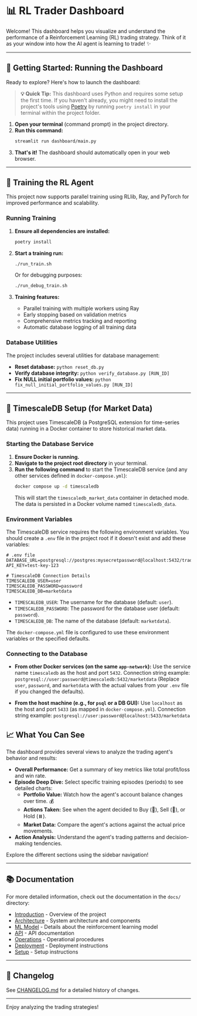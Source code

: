 # 📊 RL Trader Dashboard

Welcome! This dashboard helps you visualize and understand the performance of a Reinforcement Learning (RL) trading strategy. Think of it as your window into how the AI agent is learning to trade! ✨

---

## 🚀 Getting Started: Running the Dashboard

Ready to explore? Here's how to launch the dashboard:

> **💡 Quick Tip:**
> This dashboard uses Python and requires some setup the first time. If you haven't already, you might need to install the project's tools using [Poetry](https://python-poetry.org/) by running `poetry install` in your terminal within the project folder.

1.  **Open your terminal** (command prompt) in the project directory.
2.  **Run this command:**
    ```bash
    streamlit run dashboard/main.py
    ```
3.  **That's it!** The dashboard should automatically open in your web browser.

---

## 🤖 Training the RL Agent

This project now supports parallel training using RLlib, Ray, and PyTorch for improved performance and scalability.

### Running Training

1. **Ensure all dependencies are installed:**
   ```bash
   poetry install
   ```

2. **Start a training run:**
   ```bash
   ./run_train.sh
   ```
   
   Or for debugging purposes:
   ```bash
   ./run_debug_train.sh
   ```

3. **Training features:**
   - Parallel training with multiple workers using Ray
   - Early stopping based on validation metrics
   - Comprehensive metrics tracking and reporting
   - Automatic database logging of all training data

### Database Utilities

The project includes several utilities for database management:

- **Reset database:** `python reset_db.py`
- **Verify database integrity:** `python verify_database.py [RUN_ID]`
- **Fix NULL initial portfolio values:** `python fix_null_initial_portfolio_values.py [RUN_ID]`

---

## 💾 TimescaleDB Setup (for Market Data)

This project uses TimescaleDB (a PostgreSQL extension for time-series data) running in a Docker container to store historical market data.

### Starting the Database Service

1.  **Ensure Docker is running.**
2.  **Navigate to the project root directory** in your terminal.
3.  **Run the following command** to start the TimescaleDB service (and any other services defined in `docker-compose.yml`):
    ```bash
    docker compose up -d timescaledb
    ```
    This will start the `timescaledb_market_data` container in detached mode. The data is persisted in a Docker volume named `timescaledb_data`.

### Environment Variables

The TimescaleDB service requires the following environment variables. You should create a `.env` file in the project root if it doesn't exist and add these variables:

```env
# .env file
DATABASE_URL=postgresql://postgres:mysecretpassword@localhost:5432/trading_db
API_KEY=test-key-123

# TimescaleDB Connection Details
TIMESCALEDB_USER=user
TIMESCALEDB_PASSWORD=password
TIMESCALEDB_DB=marketdata
```

*   `TIMESCALEDB_USER`: The username for the database (default: `user`).
*   `TIMESCALEDB_PASSWORD`: The password for the database user (default: `password`).
*   `TIMESCALEDB_DB`: The name of the database (default: `marketdata`).

The `docker-compose.yml` file is configured to use these environment variables or the specified defaults.

### Connecting to the Database

*   **From other Docker services (on the same `app-network`):**
    Use the service name `timescaledb` as the host and port `5432`.
    Connection string example: `postgresql://user:password@timescaledb:5432/marketdata`
    (Replace `user`, `password`, and `marketdata` with the actual values from your `.env` file if you changed the defaults).

*   **From the host machine (e.g., for `psql` or a DB GUI):**
    Use `localhost` as the host and port `5433` (as mapped in `docker-compose.yml`).
    Connection string example: `postgresql://user:password@localhost:5433/marketdata`

## 📈 What You Can See

The dashboard provides several views to analyze the trading agent's behavior and results:

*   **Overall Performance:** Get a summary of key metrics like total profit/loss and win rate.
*   **Episode Deep Dive:** Select specific training episodes (periods) to see detailed charts:
    *   **Portfolio Value:** Watch how the agent's account balance changes over time. 💰
    *   **Actions Taken:** See when the agent decided to Buy (🔼), Sell (🔽), or Hold (⏸️).
    *   **Market Data:** Compare the agent's actions against the actual price movements.
*   **Action Analysis:** Understand the agent's trading patterns and decision-making tendencies.

Explore the different sections using the sidebar navigation!

---

## 📚 Documentation

For more detailed information, check out the documentation in the `docs/` directory:

- [Introduction](docs/introduction.md) - Overview of the project
- [Architecture](docs/architecture.md) - System architecture and components
- [ML Model](docs/ml_model.md) - Details about the reinforcement learning model
- [API](docs/api.md) - API documentation
- [Operations](docs/operations.md) - Operational procedures
- [Deployment](docs/deployment.md) - Deployment instructions
- [Setup](docs/setup.md) - Setup instructions

---

## 📝 Changelog

See [CHANGELOG.md](CHANGELOG.md) for a detailed history of changes.

---

Enjoy analyzing the trading strategies!